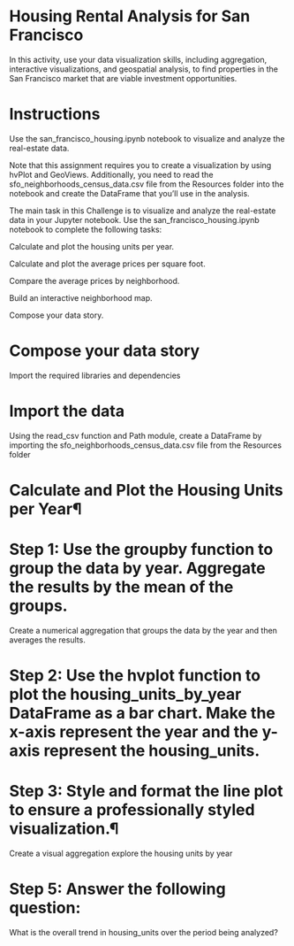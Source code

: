 # Housing Rental Analysis for San Francisco

In this activity, use your data visualization skills, including aggregation, interactive visualizations, and geospatial analysis, to find properties in the San Francisco market that are viable investment opportunities.

# Instructions 

Use the san_francisco_housing.ipynb notebook to visualize and analyze the real-estate data.

Note that this assignment requires you to create a visualization by using hvPlot and GeoViews. Additionally, you need to read the sfo_neighborhoods_census_data.csv file from the Resources folder into the notebook and create the DataFrame that you’ll use in the analysis.

The main task in this Challenge is to visualize and analyze the real-estate data in your Jupyter notebook. Use the san_francisco_housing.ipynb notebook to complete the following tasks:

Calculate and plot the housing units per year.

Calculate and plot the average prices per square foot.

Compare the average prices by neighborhood.

Build an interactive neighborhood map.

Compose your data story.

# Compose your data story 

Import the required libraries and dependencies

# Import the data

Using the read_csv function and Path module, create a DataFrame by importing the sfo_neighborhoods_census_data.csv file from the Resources folder

# Calculate and Plot the Housing Units per Year¶

# Step 1: Use the groupby function to group the data by year. Aggregate the results by the mean of the groups.

Create a numerical aggregation that groups the data by the year and then averages the results.

# Step 2: Use the hvplot function to plot the housing_units_by_year DataFrame as a bar chart. Make the x-axis represent the year and the y-axis represent the housing_units.

# Step 3: Style and format the line plot to ensure a professionally styled visualization.¶

Create a visual aggregation explore the housing units by year

# Step 5: Answer the following question:

 What is the overall trend in housing_units over the period being analyzed?
 
 
